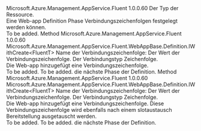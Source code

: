 <Type Name="IWithConnectionString&lt;FluentT&gt;" FullName="Microsoft.Azure.Management.AppService.Fluent.WebAppBase.Definition.IWithConnectionString&lt;FluentT&gt;">
  <TypeSignature Language="C#" Value="public interface IWithConnectionString&lt;FluentT&gt;" />
  <TypeSignature Language="ILAsm" Value=".class public interface auto ansi abstract IWithConnectionString`1&lt;FluentT&gt;" />
  <TypeSignature Language="DocId" Value="T:Microsoft.Azure.Management.AppService.Fluent.WebAppBase.Definition.IWithConnectionString`1" />
  <TypeSignature Language="VB.NET" Value="Public Interface IWithConnectionString(Of FluentT)" />
  <TypeSignature Language="F#" Value="type IWithConnectionString&lt;'FluentT&gt; = interface" />
  <AssemblyInfo>
    <AssemblyName>Microsoft.Azure.Management.AppService.Fluent</AssemblyName>
    <AssemblyVersion>1.0.0.60</AssemblyVersion>
  </AssemblyInfo>
  <TypeParameters>
    <TypeParameter Name="FluentT" />
  </TypeParameters>
  <Interfaces />
  <Docs>
    <typeparam name="FluentT">Der Typ der Ressource.</typeparam>
    <summary>
            Eine Web-app Definition Phase Verbindungszeichenfolgen festgelegt werden können.
            </summary>
    <remarks>To be added.</remarks>
  </Docs>
  <Members>
    <Member MemberName="WithConnectionString">
      <MemberSignature Language="C#" Value="public Microsoft.Azure.Management.AppService.Fluent.WebAppBase.Definition.IWithCreate&lt;FluentT&gt; WithConnectionString (string name, string value, Microsoft.Azure.Management.AppService.Fluent.Models.ConnectionStringType type);" />
      <MemberSignature Language="ILAsm" Value=".method public hidebysig newslot virtual instance class Microsoft.Azure.Management.AppService.Fluent.WebAppBase.Definition.IWithCreate`1&lt;!FluentT&gt; WithConnectionString(string name, string value, valuetype Microsoft.Azure.Management.AppService.Fluent.Models.ConnectionStringType type) cil managed" />
      <MemberSignature Language="DocId" Value="M:Microsoft.Azure.Management.AppService.Fluent.WebAppBase.Definition.IWithConnectionString`1.WithConnectionString(System.String,System.String,Microsoft.Azure.Management.AppService.Fluent.Models.ConnectionStringType)" />
      <MemberSignature Language="VB.NET" Value="Public Function WithConnectionString (name As String, value As String, type As ConnectionStringType) As IWithCreate(Of FluentT)" />
      <MemberSignature Language="F#" Value="abstract member WithConnectionString : string * string * Microsoft.Azure.Management.AppService.Fluent.Models.ConnectionStringType -&gt; Microsoft.Azure.Management.AppService.Fluent.WebAppBase.Definition.IWithCreate&lt;'FluentT&gt;" Usage="iWithConnectionString.WithConnectionString (name, value, type)" />
      <MemberType>Method</MemberType>
      <AssemblyInfo>
        <AssemblyName>Microsoft.Azure.Management.AppService.Fluent</AssemblyName>
        <AssemblyVersion>1.0.0.60</AssemblyVersion>
      </AssemblyInfo>
      <ReturnValue>
        <ReturnType>Microsoft.Azure.Management.AppService.Fluent.WebAppBase.Definition.IWithCreate&lt;FluentT&gt;</ReturnType>
      </ReturnValue>
      <Parameters>
        <Parameter Name="name" Type="System.String" />
        <Parameter Name="value" Type="System.String" />
        <Parameter Name="type" Type="Microsoft.Azure.Management.AppService.Fluent.Models.ConnectionStringType" />
      </Parameters>
      <Docs>
        <param name="name">Name der Verbindungszeichenfolge:</param>
        <param name="value">Der Wert der Verbindungszeichenfolge.</param>
        <param name="type">Der Verbindungstyp Zeichenfolge.</param>
        <summary>
            Die Web-app hinzugefügt eine Verbindungszeichenfolge.
            </summary>
        <returns>To be added.</returns>
        <remarks>To be added.</remarks>
        <return>die nächste Phase der Definition.</return>
      </Docs>
    </Member>
    <Member MemberName="WithStickyConnectionString">
      <MemberSignature Language="C#" Value="public Microsoft.Azure.Management.AppService.Fluent.WebAppBase.Definition.IWithCreate&lt;FluentT&gt; WithStickyConnectionString (string name, string value, Microsoft.Azure.Management.AppService.Fluent.Models.ConnectionStringType type);" />
      <MemberSignature Language="ILAsm" Value=".method public hidebysig newslot virtual instance class Microsoft.Azure.Management.AppService.Fluent.WebAppBase.Definition.IWithCreate`1&lt;!FluentT&gt; WithStickyConnectionString(string name, string value, valuetype Microsoft.Azure.Management.AppService.Fluent.Models.ConnectionStringType type) cil managed" />
      <MemberSignature Language="DocId" Value="M:Microsoft.Azure.Management.AppService.Fluent.WebAppBase.Definition.IWithConnectionString`1.WithStickyConnectionString(System.String,System.String,Microsoft.Azure.Management.AppService.Fluent.Models.ConnectionStringType)" />
      <MemberSignature Language="VB.NET" Value="Public Function WithStickyConnectionString (name As String, value As String, type As ConnectionStringType) As IWithCreate(Of FluentT)" />
      <MemberSignature Language="F#" Value="abstract member WithStickyConnectionString : string * string * Microsoft.Azure.Management.AppService.Fluent.Models.ConnectionStringType -&gt; Microsoft.Azure.Management.AppService.Fluent.WebAppBase.Definition.IWithCreate&lt;'FluentT&gt;" Usage="iWithConnectionString.WithStickyConnectionString (name, value, type)" />
      <MemberType>Method</MemberType>
      <AssemblyInfo>
        <AssemblyName>Microsoft.Azure.Management.AppService.Fluent</AssemblyName>
        <AssemblyVersion>1.0.0.60</AssemblyVersion>
      </AssemblyInfo>
      <ReturnValue>
        <ReturnType>Microsoft.Azure.Management.AppService.Fluent.WebAppBase.Definition.IWithCreate&lt;FluentT&gt;</ReturnType>
      </ReturnValue>
      <Parameters>
        <Parameter Name="name" Type="System.String" />
        <Parameter Name="value" Type="System.String" />
        <Parameter Name="type" Type="Microsoft.Azure.Management.AppService.Fluent.Models.ConnectionStringType" />
      </Parameters>
      <Docs>
        <param name="name">Name der Verbindungszeichenfolge:</param>
        <param name="value">Der Wert der Verbindungszeichenfolge.</param>
        <param name="type">Der Verbindungstyp Zeichenfolge.</param>
        <summary>
            Die Web-app hinzugefügt eine Verbindungszeichenfolge. Diese Verbindungszeichenfolge wird ebenfalls nach einem slotaustausch Bereitstellung ausgetauscht werden.
            </summary>
        <returns>To be added.</returns>
        <remarks>To be added.</remarks>
        <return>die nächste Phase der Definition.</return>
      </Docs>
    </Member>
  </Members>
</Type>